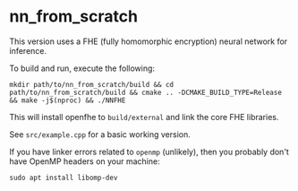 # nn_from_scratch

This version uses a FHE (fully homomorphic encryption) neural network for inference. 

To build and run, execute the following:

`mkdir path/to/nn_from_scratch/build && cd path/to/nn_from_scratch/build && cmake .. -DCMAKE_BUILD_TYPE=Release && make -j$(nproc) && ./NNFHE`

This will install openfhe to `build/external` and link the core FHE libraries. 

See `src/example.cpp` for a basic working version. 

If you have linker errors related to `openmp` (unlikely), then you probably don't have OpenMP headers on your machine:

`sudo apt install libomp-dev`